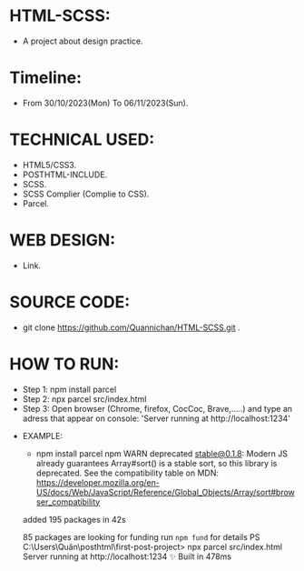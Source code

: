 # HTML-SCSS:
- A project about design practice.
# Timeline:
- From 30/10/2023(Mon) To 06/11/2023(Sun).
# TECHNICAL USED:
- HTML5/CSS3.
- POSTHTML-INCLUDE.
- SCSS.
- SCSS Complier (Complie to CSS).
- Parcel.
# WEB DESIGN:
- Link.
# SOURCE CODE:
- git clone https://github.com/Quannichan/HTML-SCSS.git .
# HOW TO RUN:
- Step 1: npm install parcel
- Step 2: npx parcel src/index.html
- Step 3: Open browser (Chrome, firefox, CocCoc, Brave,.....) and type an adress that appear on console: 'Server running at http://localhost:1234'
* EXAMPLE:
  + npm install parcel
  npm WARN deprecated stable@0.1.8: Modern JS already guarantees Array#sort() is a stable sort, so this library is deprecated. See the compatibility table    on MDN: https://developer.mozilla.org/en-US/docs/Web/JavaScript/Reference/Global_Objects/Array/sort#browser_compatibility

  added 195 packages in 42s

  85 packages are looking for funding
  run `npm fund` for details
  PS C:\Users\Quân\posthtml\first-post-project> npx parcel src/index.html
  Server running at http://localhost:1234
  ✨ Built in 478ms
  

